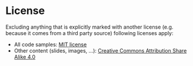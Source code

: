 License
=======

Excluding anything that is explicitly marked with another license (e.g. because
it comes from a third party source) following licenses apply:

* All code samples: [MIT license](LICENSE-MIT.md)
* Other content (slides, images, ...): [Creative Commons Attribution Share Alike 4.0](LICENSE-CC-BY-SA-4.0.md)
